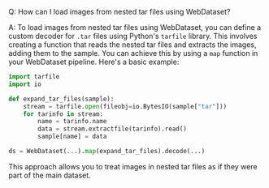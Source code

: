Q: How can I load images from nested tar files using WebDataset?

A: To load images from nested tar files using WebDataset, you can define a custom decoder for `.tar` files using Python's `tarfile` library. This involves creating a function that reads the nested tar files and extracts the images, adding them to the sample. You can achieve this by using a `map` function in your WebDataset pipeline. Here's a basic example:

```python
import tarfile
import io

def expand_tar_files(sample):
    stream = tarfile.open(fileobj=io.BytesIO(sample["tar"]))
    for tarinfo in stream:
        name = tarinfo.name
        data = stream.extractfile(tarinfo).read()
        sample[name] = data

ds = WebDataset(...).map(expand_tar_files).decode(...)
```

This approach allows you to treat images in nested tar files as if they were part of the main dataset.
